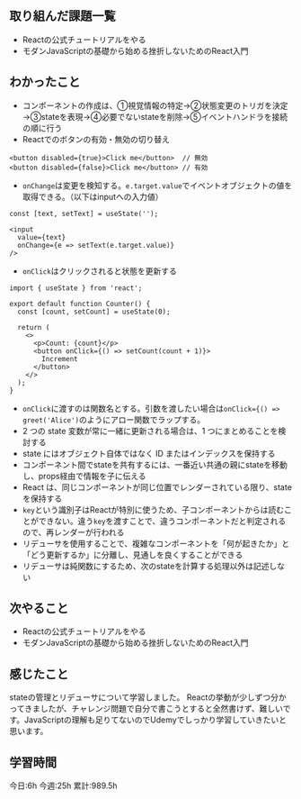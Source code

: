 ## 取り組んだ課題一覧
- Reactの公式チュートリアルをやる
- モダンJavaScriptの基礎から始める挫折しないためのReact入門
	
## わかったこと

- コンポーネントの作成は、①視覚情報の特定→②状態変更のトリガを決定→③stateを表現→④必要でないstateを削除→⑤イベントハンドラを接続　の順に行う
- Reactでのボタンの有効・無効の切り替え
```
<button disabled={true}>Click me</button>  // 無効
<button disabled={false}>Click me</button> // 有効
```
- `onChange`は変更を検知する。`e.target.value`でイベントオブジェクトの値を取得できる。（以下はinputへの入力値）
```
const [text, setText] = useState('');

<input
  value={text}
  onChange={e => setText(e.target.value)}
/>
```
- `onClick`はクリックされると状態を更新する
```
import { useState } from 'react';

export default function Counter() {
  const [count, setCount] = useState(0);

  return (
    <>
      <p>Count: {count}</p>
      <button onClick={() => setCount(count + 1)}>
        Increment
      </button>
    </>
  );
}
```
- `onClick`に渡すのは関数名とする。引数を渡したい場合は`onClick={() => greet('Alice')`のようにアロー関数でラップする。
- 2 つの state 変数が常に一緒に更新される場合は、1 つにまとめることを検討する
- state にはオブジェクト自体ではなく ID またはインデックスを保持する
- コンポーネント間でstateを共有するには、一番近い共通の親にstateを移動し、props経由で情報を子に伝える
- React は、同じコンポーネントが同じ位置でレンダーされている限り、state を保持する
- `key`という識別子はReactが特別に使うため、子コンポーネントからは読むことができない。違う`key`を渡すことで、違うコンポーネントだと判定されるので、再レンダーが行われる
- リデューサを使用することで、複雑なコンポーネントを「何が起きたか」と「どう更新するか」に分離し、見通しを良くすることができる
- リデューサは純関数にするため、次のstateを計算する処理以外は記述しない




## 次やること
- Reactの公式チュートリアルをやる
- モダンJavaScriptの基礎から始める挫折しないためのReact入門

## 感じたこと
stateの管理とリデューサについて学習しました。
Reactの挙動が少しずつ分かってきましたが、チャレンジ問題で自分で書こうとすると全然書けず、難しいです。JavaScriptの理解も足りてないのでUdemyでしっかり学習していきたいと思います。



## 学習時間
今日:6h
今週:25h 
累計:989.5h